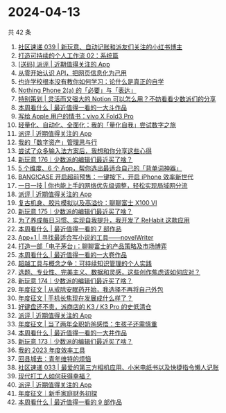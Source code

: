 # 2024-04-13

共 42 条

<!-- BEGIN SSPAI -->
<!-- 最后更新时间 2024-04-13 16:01:17 +0800 -->
1. [社区速递 039 | 新玩意、自动记账和派友们关注的小红书博主](https://sspai.com/post/87929)
1. [打造可持续的个人工作流 02：系统篇](https://sspai.com/post/87698)
1. [[送码] 派评 | 近期值得关注的 App](https://sspai.com/post/87904)
1. [从零开始认识 API，把网页信息化为己用](https://sspai.com/post/87885)
1. [也许学校根本没有教你如何学习：论什么是真正的自学](https://sspai.com/post/87551)
1. [Nothing Phone 2(a) 的「必要」与「表达」](https://sspai.com/post/87846)
1. [特别策划 | 灵活而又强大的 Notion 可以怎么用？不妨看看少数派们的分享](https://sspai.com/post/87836)
1. [本周看什么 | 最近值得一看的一大斗作品](https://sspai.com/post/87799)
1. [写给 Apple 用户的情书：vivo X Fold3 Pro](https://sspai.com/post/87747)
1. [轻量化、自动化、全面化：我的「量化自我」尝试数字之旅](https://sspai.com/post/86747)
1. [派评 | 近期值得关注的 App](https://sspai.com/post/87733)
1. [我的「数字资产」管理思与行](https://sspai.com/post/87694)
1. [尝试了众多输入法方案后，我想和你分享这些心得](https://sspai.com/post/86791)
1. [新玩意 176｜少数派的编辑们最近买了啥？](https://sspai.com/post/87623)
1. [5 个维度、6 个 App，帮你选出最适合自己的「背单词神器」](https://sspai.com/post/87587)
1. [BANG!CASE 开启超前预售：一键按下，开启 iPhone 效率新世代](https://sspai.com/post/87559)
1. [一日一技 | 你也能上手的网络优先级调整，轻松实现局域网分流](https://sspai.com/post/87558)
1. [派评 | 近期值得关注的 App](https://sspai.com/post/87546)
1. [复古机身、胶片模拟以及高溢价：聊聊富士 X100 VI](https://sspai.com/post/87501)
1. [新玩意 175｜少数派的编辑们最近买了啥？](https://sspai.com/post/87432)
1. [为了养成每日习惯、实现自我提升，我开发了 ReHabit 这款应用](https://sspai.com/post/85961)
1. [本周看什么 | 最近值得一看的 7 部作品](https://sspai.com/post/87219)
1. [App+1 | 寻找最适合写小说的工具——novelWriter](https://sspai.com/post/86447)
1. [打造一部「电子茅台」：聊聊富士的产品策略及市场博弈](https://sspai.com/post/87038)
1. [本周看什么 | 最近值得一看的一大卷作品](https://sspai.com/post/87049)
1. [超越工具与概念之争：可持续知识管理的个人实践](https://sspai.com/post/87028)
1. [选题、专业性、完美主义、数据和灵感，这些创作焦虑该如何应对？](https://sspai.com/post/87015)
1. [新玩意 174｜少数派的编辑们最近买了啥？](https://sspai.com/post/87014)
1. [年度征文 | 从戒除安眠药开始，我选择不再将自己外包](https://sspai.com/post/86911)
1. [年度征文 | 手机长焦现在发展成什么样了？](https://sspai.com/post/86906)
1. [好键盘还不贵，派商店的 K3 / K3 Pro 的史低清仓](https://sspai.com/post/86893)
1. [派评 | 近期值得关注的 App](https://sspai.com/post/86890)
1. [年度征文 | 当了两年全职奶爸感悟：生孩子还需慎重](https://sspai.com/post/86863)
1. [本周看什么 | 最近值得一看的一大井作品](https://sspai.com/post/86816)
1. [新玩意 173｜少数派的编辑们最近买了啥？](https://sspai.com/post/86780)
1. [我的 2023 年度效率工具](https://sspai.com/post/85490)
1. [回县城去：青年维特的烦恼](https://sspai.com/post/86722)
1. [社区速递 033 | 最爱的第三方相机应用、小米电纸书以及快捷指令懒人记账](https://sspai.com/post/86718)
1. [现代打工人如何获得幸福？](https://sspai.com/post/86697)
1. [派评 | 近期值得关注的 App](https://sspai.com/post/86685)
1. [年度征文｜新手家庭财务初探](https://sspai.com/post/86627)
1. [本周看什么 | 最近值得一看的 9 部作品](https://sspai.com/post/86623)
<!-- END SSPAI -->